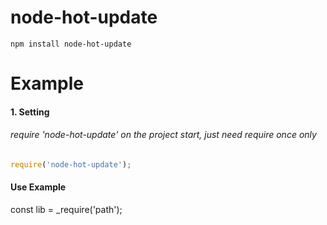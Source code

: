 node-hot-update
=============

    npm install node-hot-update

Example
==============

#### 1. Setting 

######  require 'node-hot-update' on the project start, just need require once only

######
```javascript
require('node-hot-update');
```


#### Use Example


const lib = _require('path');
```